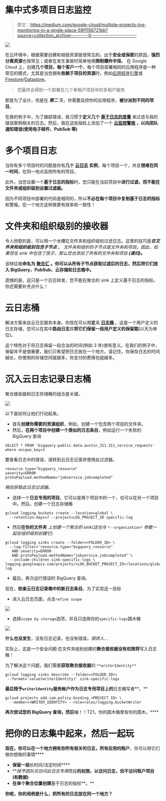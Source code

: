 # 集中式多项目日志监控

> 原文：<https://medium.com/google-cloud/multiple-projects-log-monitoring-in-a-single-place-59f1156721bb?source=collection_archive---------0----------------------->

![](img/4ab7213b4194a1cbaf84b31cbd9b9eed.png)

在云环境中，根据需要创建和销毁资源是很常见的。出于**安全或保密**的原因，**强烈分离资源**也很常见；或者在发生事故时简单地用**限制爆炸半径**。
在 Google Cloud 上，创建**几个项目，每个客户一个**，每个项目部署相同的应用程序是一种常见的模式，尤其是当您拥有**依赖于项目的资源**时，例如[应用程序引擎](https://cloud.google.com/appengine)或[Firestore](https://cloud.google.com/firestore)/[Datastore](https://cloud.google.com/datastore)。

> 您最终会得到一个部署在几个单租户项目中的多租户服务

那是为了设计，但是在 ***第二*** 天，你需要监控你的应用程序，**被分派到不同的项目**。

在我的例子中，为了跟踪错误，我习惯于**定义几个** [**基于日志的度量**](https://cloud.google.com/logging/docs/logs-based-metrics) 来过滤与我的错误案例相关的日志。然后，我在这些指标上添加了一个 [**云监控警报**](https://cloud.google.com/logging/docs/logs-based-metrics/charts-and-alerts#alert-on-lbm) **，以向团队通知错误(使用电子邮件、PubSub 等)**

# 多个项目日志

当你有多个项目时的问题是你有**几个** [**云日志**](https://cloud.google.com/logging/docs) **实例**，每个项目一个，并且**很难在同一时间**，在同一地点监控所有的项目。

此外，当您设置一个**基于日志的指标**时，您只能在当前项目中**进行过滤，而不能在文件夹或组织级别设置过滤器。**

因为不同项目中部署的代码是相同的，所以**不必在每个项目中复制基于日志的指标**和警报。在一个地方这样做更有效率和一致性！

# 文件夹和组织级别的接收器

令人欣慰的是，可以用一个水槽在文件夹和组织级别过滤日志。这里的技巧是***在文件夹和组织级别包含子节点*** 。
*文件夹和组织的子节点是文件夹和项目。因此，如果您在 sink 中包含了孩子，那么您也添加了所有的文件夹和项目* ***(递归)。***

该特征被**命名为** [**聚合汇**](https://cloud.google.com/logging/docs/export/aggregated_sinks) **。**你可以从所有子节点获取过滤后的日志，然后**将它们放入 BigQuery、PubSub、云存储和日志桶中。**

遗憾的是，这只是一个日志转发，您不能在聚合的 sink 上定义基于日志的指标。你还需要补充点什么！

# 云日志桶

解决方案来自云日志服务本身。你现在可以用**定义** [**日志桶**](https://cloud.google.com/logging/docs/buckets) 。这是一个用户定义的日志存储，您可以在其中**路由日志**并**将它们保留一段用户定义的保留期**(以天为单位)。

这个特性对于将日志保留一段合法的时间(例如 3 年)很有意义。在我们的例子中，保留并不是很重要，我们只希望把日志放在一个地方。请记住，你保存日志的时间越长，你使用的存储空间就越多，你支付的费用也就越多。

# 沉入云日志记录日志桶

聚合接收器和日志存储桶的组合是关键。

![](img/55c3c08c0166d995af8f9f55c746c764.png)

以下是如何让他们行动起来。

*   首先**创建你需要的资源组织**，例如，创建一个包含两个项目的文件夹。
*   然后，**在两个项目中创建一个类似的日志条目**，例如运行一个失败的 BigQuery 查询

```
SELECT * FROM 'bigquery-public-data.austin_311.311_service_requests' where unique_key=3
```

要查看日志中的错误，请转到云日志记录并使用此过滤器。

```
resource.type="bigquery_resource"
severity=ERROR
protoPayload.methodName="jobservice.jobcompleted"
```

*稍后获取此日志过滤器。*

*   选择一个**日志专用的项目**。它可以是两个项目中的一个，也可以在另一个项目中。然后，创建一个日志存储桶

```
gcloud logging buckets create --location=global \
  --retention-days=7 --project=LOG_PROJECT_ID specific-log
```

*   然后**在你的文件夹** *上创建一个聚合的 sink(这也与* `*--organization*` *参数一起在组织级别创建它)*

```
gcloud logging sinks create --folder=<FOLDER_ID> \
  --log-filter='resource.type="bigquery_resource"
   AND severity=ERROR
   AND protoPayload.methodName="jobservice.jobcompleted"'\
  --include-children sink-specific-logs \
logging.googleapis.com/projects/<LOG_BUCKET_PROJECT_ID>/locations/global/buckets/specific-log
```

*   最后，再次运行错误的 BigQuery 查询。

现在，**检查云日志记录桶中的新日志条目**。为了实现这一目标

*   进入云日志页面，点击`refine scope`

![](img/f83c34378c69971a19c8b2e1ded63565.png)

*   选择`scope by storage`选项，并且只选择你的`specific-logs`圆木桶

![](img/4fd707526d65d1b67b4dce7abcc5e0c4.png)

**什么也没发生**，没有日志记录，也没有错误，*很烦人…*

实际上，这是一个安全问题:在文件夹级别创建的**聚合接收器没有权限将**写入日志桶！

为了解决这个问题，我们需要**获取聚合接收器**的 `**writerIdentity**`

```
gcloud logging sinks describe --folder=<FOLDER_ID>\
 --format='value(writerIdentity)' sink-specific-logs
```

**最后授予`writerIdentity`服务帐户作为日志专用项目上的**日志桶写者**。**

```
gcloud projects add-iam-policy-binding <PROJECT_ID> \
  --member=<WRITER_IDENTITY> --role=roles/logging.bucketWriter
```

**再次尝试您的 BigQuery 查询，然后**嘣！！T21，你的圆木桶里有你的圆木。****

# **把你的日志集中起来，然后一起玩**

**现在，你可以在一个地方拥有你所有相关的日志，所有应用的租户**，你可以用它们做你想做的事情****

*   **保留一段**长时间/法定时间****
*   ****授予团队仅访问此*日志专用*项目**的权限，以访问日志，但不访问租户项目(和数据)**
*   **在单个聚合位置创建**基于日志的指标**。**

**你呢，你的用例是什么，把所有的日志放在同一个地方？**